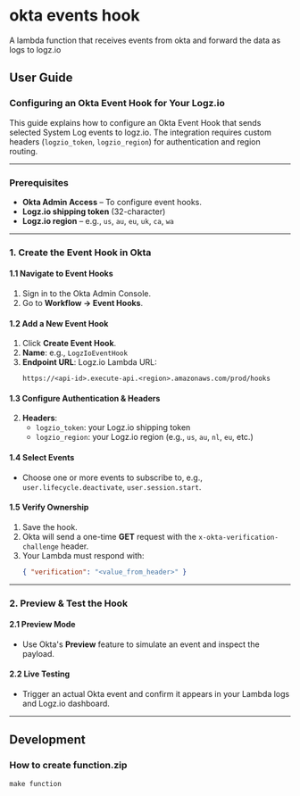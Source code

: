 # okta events hook
A lambda function that receives events from okta and forward the data as logs to logz.io

## User Guide
### Configuring an Okta Event Hook for Your Logz.io

This guide explains how to configure an Okta Event Hook that sends selected System Log events to logz.io. The integration requires custom headers (`logzio_token`, `logzio_region`) for authentication and region routing.

---

### Prerequisites

- **Okta Admin Access** – To configure event hooks.
- **Logz.io shipping token** (32-character) 
- **Logz.io region** – e.g., `us`, `au`, `eu`, `uk`, `ca`, `wa`
---

### 1. Create the Event Hook in Okta

#### 1.1 Navigate to Event Hooks

1. Sign in to the Okta Admin Console.
2. Go to **Workflow → Event Hooks**.

#### 1.2 Add a New Event Hook

1. Click **Create Event Hook**.
2. **Name**: e.g., `LogzIoEventHook`
3. **Endpoint URL**: Logz.io Lambda URL:
   ```
   https://<api-id>.execute-api.<region>.amazonaws.com/prod/hooks
   ```

#### 1.3 Configure Authentication & Headers

2. **Headers**:
    - `logzio_token`: your Logz.io shipping token
    - `logzio_region`: your Logz.io region (e.g., `us`, `au`, `nl`, `eu`, etc.)

#### 1.4 Select Events

- Choose one or more events to subscribe to, e.g., `user.lifecycle.deactivate`, `user.session.start`.

#### 1.5 Verify Ownership

1. Save the hook.
2. Okta will send a one-time **GET** request with the `x-okta-verification-challenge` header.
3. Your Lambda must respond with:
   ```json
   { "verification": "<value_from_header>" }
   ```

---

### 2. Preview & Test the Hook

#### 2.1 Preview Mode

- Use Okta's **Preview** feature to simulate an event and inspect the payload.

#### 2.2 Live Testing

- Trigger an actual Okta event and confirm it appears in your Lambda logs and Logz.io dashboard.

---
## Development
### How to create function.zip
```
make function
```
